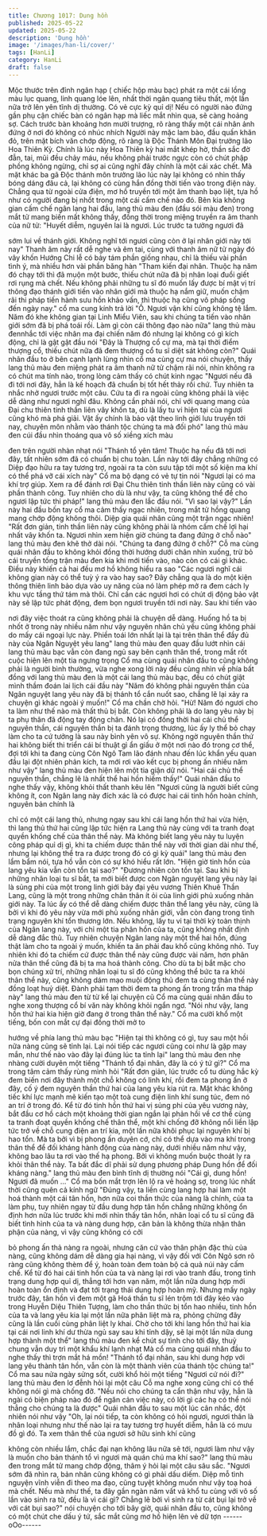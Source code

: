 ```yaml
---
title: Chương 1017: Dung hồn
published: 2025-05-22
updated: 2025-05-22
description: 'Dung hồn'
image: '/images/han-li/cover/'
tags: [HanLi]
category: HanLi
draft: false
---
```


Mộc thước trên đỉnh ngân hạp ( chiếc hộp màu bạc) phát ra một
cái lồng màu lục quang, linh quang lóe lên, nhất thời ngân quang
tiêu thất, một lần nữa trở lên yên tĩnh dị thường.
Có vẻ cực kỳ quỉ dị!
Nếu có người nào đứng gần phụ cận chiếc bàn có ngân hạp mà
liếc mắt nhìn qua, sẽ càng hoảng sợ. Cách trước bàn khoảng hơn
mười trượng, rõ ràng thấy một cái nhân ảnh đứng ở nơi đó không
có nhúc nhích
Người này mặc lam bào, đầu quấn khăn đỏ, trên mặt bích văn
chớp động, rõ ràng là Độc Thánh Môn Đại trưởng lão Hoa Thiên
Kỳ.
Chính là lúc này Hoa Thiên kỳ hai mắt khép hờ, thần sắc đờ đẫn,
tai, mũi đều chảy máu, nếu không phải trước ngực còn có chút
phập phồng không ngừng, chỉ sợ ai cũng nghĩ đây chính là một
cái xác chết.
Mà mặt khác ba gã Độc thánh môn trưởng lão lúc này lại không
có nhìn thấy bóng dáng đâu cả, lại không có cùng hắn đồng thời
tiến vào trong điện này.
Chẳng qua từ ngoài cửa điện, mơ hồ truyền tới một âm thanh bạo
liệt, tựa hồ như có người đang bị nhốt trong một cái cấm chế nào
đó.
Bên kia không gian cấm chế ngân lang hai đầu, lang thủ màu đen
(đầu sói màu đen) trong mắt tử mang biến mất không thấy, đồng
thời trong miệng truyền ra âm thanh của nữ tử:
"Huyết diễm, nguyên lai là ngươi. Lúc trước ta tưởng ngươi đã

sớm lui về thánh giới. Không nghĩ tới ngươi cũng còn ở lại nhân
giới này tới nay"
Thanh âm này rất dễ nghe và êm tai, cùng với thanh âm nữ tử
ngày đó vây khốn Hướng Chi lễ có bảy tám phần giống nhau, chỉ
là thiếu vài phần tình ý, mà nhiều hơn vài phần băng hàn
"Tham kiến đại nhân. Thuộc hạ năm đó chạy tới thì đã muộn một
bước, thiếu chút nữa đã bị nhân loại đuổi giết rơi rụng mà chết.
Nếu không phải những tu sĩ đó muốn lấy được bí mật vị trí thông
đạo thánh giới tiến vào nhân giới mà thuộc hạ nắm giữ, muốn
chậm rãi thi pháp tiến hành sưu hồn khảo vấn, thì thuộc hạ cũng
vô pháp sống đến ngày nay."
cổ ma cung kính trả lời
"Ồ. Ngươi vận khí cũng không tệ lắm. Năm đó khe không gian tại
Linh Miểu Viên, sau khi chúng ta tiến vào nhân giới sớm đã bị phá
toái rồi. Làm gì còn cái thông đạo nào nữa"
lang thủ màu đennhắc tới việc nhân ma đại chiến năm đó nhưng
lại không có gì kích động, chỉ là gật gật đầu nói
"Đây là Thượng cổ cự ma, mà tại thời điểm thượng cổ, thiếu chút
nữa đã đem thượng cổ tu sĩ diệt sát không còn?"
Quái nhân đầu to ở bên cạnh lạnh lùng nhìn cổ ma cùng cự ma
nói chuyện, thấy lang thủ màu đen miệng phát ra âm thanh nữ tử
chậm rãi nói, nhìn không ra có chút ma tính nào, trong lòng cảm
thấy có chút kinh ngạc
"Ngươi nếu đã đi tới nơi đây, hẳn là kế hoạch đã chuẩn bị tốt hết
thảy rồi chứ. Tuy nhiên ta nhắc nhở ngươi trước một câu. Cứu ta
đi ra ngoài cũng không phải là việc dễ dàng như ngươi nghĩ đâu.
Không cần phải nói, chỉ với quang mang của Đại chu thiên tinh
thần liên vây khốn ta, dù là lấy tu vi hiện tại của ngươi cũng khó
mà phá giải. Vật ấy chính là bảo vật theo linh giới lưu truyền tới
nay, chuyên môn nhằm vào thánh tộc chúng ta mà đối phó"
lang thủ màu đen cúi đầu nhìn thoáng qua vô số xiềng xích màu

đen trên người nhàn nhạt nói
"Thánh tổ yên tâm! Thuộc hạ nếu đã tới nơi đây, tất nhiên sớm đã
có chuẩn bị chu toàn. Lần này tới đây chẳng những có Diệp đạo
hữu ra tay tương trợ, ngoài ra ta còn sưu tập tới một số kiện ma
khí có thể phá vỡ cái xích này"
Cổ ma bộ dạng có vẻ tự tin nói
"Ngươi lại có ma khí trợ giúp. Xem ra để đánh rơi Đại Chu thiên
tinh thần liên này cũng có vài phần thành công. Tuy nhiên cho dù
là như vậy, ta cũng không thể để cho ngươi lập tức thi pháp!"
lang thủ màu đen lắc đầu nói.
"Vì sao lại vậy?"
Lần này hai đầu bốn tay cổ ma cảm thấy ngạc nhiên, trong mắt tử
hồng quang mang chớp động không thôi. Diệp gia quái nhân cũng
một trận ngạc nhiên!
"Rất đơn giản, tinh thần liên này cũng không phải là nhóm cấm
chế lợi hại nhất vây khốn ta. Ngươi nhìn xem hiện giờ chúng ta
đang đứng ở chỗ nào"
lang thủ màu đen khẽ thở dài nói.
"Chúng ta đang đứng ở chỗ?"
Cỗ ma cùng quái nhân đầu to không khỏi đồng thời hướng dưới
chân nhìn xuống, trừ bỏ cái truyền tống trận màu đen kia khi mới
tiến vào, nào còn có cái gì khác.
Điều này khiến cả hai đều mơ hồ không hiểu ra sao
"Các ngươi nghĩ cái không gian này có thể tuỳ ý ra vào hay sao?
Đây chẳng qua là do một kiện thông thiên linh bảo dựa vào uy
năng của nó làm phép mở ra đem cách ly khu vực tầng thứ tám
mà thôi. Chỉ cần các ngươi hơi có chút dị động bảo vật này sẽ lập
tức phát động, đem bọn ngươi truyền tới nơi này. Sau khi tiến vào

nơi đây việc thoát ra cũng không phải là chuyện dễ dàng. Huống
hồ ta bị nhốt ở trong này nhiều năm như vậy nguyên nhân chủ
yếu cũng không phải do mấy cái ngoại lực này. Phiền toái lớn
nhất lại là tại trên thân thể đầy đủ này của Ngân Nguyệt yêu lang"
lang thủ màu đen quay đầu lướt nhìn cái lang thủ màu bạc vẫn
còn đang ngủ say bên cạnh thân thể, trong mắt rốt cuộc hiện lên
một tia ngưng trọng
Cổ ma cùng quái nhân đầu to cũng không phải là người bình
thường, vừa nghe xong lời này đều cùng nhìn về phía bất đồng
với lang thủ màu đen là một cái lang thủ màu bạc, đều có chút
giật mình thầm đoán lai lịch cái đầu này
"Năm đó không phải nguyên thần của Ngân nguyệt lang yêu này
đã bị thánh tổ cắn nuốt sao, chẳng lẽ lại xảy ra chuyện gì khác
ngoài ý muốn!"
Cổ ma chần chờ hỏi.
"Hừ! Năm đó ngươi cho ta làm như thế nào mà thất thủ bị bắt.
Còn không phải là do lang yêu này bị ta phụ thân đã động tay
động chân. Nó lại có đồng thời hai cái chủ thể nguyên thần, cái
nguyên thần bị ta đánh trọng thương, lúc ấy ly thể bỏ chạy làm
cho ta cứ tưởng là sau này bình yên vô sự. Không ngờ nguyên
thần thứ hai không biết thi triển cái bí thuật gì ẩn giấu ở một nơi
nào đó trong cơ thể, đợi tới khi ta đang cùng Côn Ngô Tam lão
đánh nhau đến lúc khẩn yếu quan đầu lại đột nhiên phản kích, ta
mới rơi vào kết cục bị phong ấn nhiều năm như vậy"
lang thủ màu đen hiện lên một tia giận dữ nói.
"Hai cái chủ thể nguyên thần, chẳng lẽ là nhất thể hai hồn hiếm
thấy!"
Quái nhân đầu to nghe thấy vậy, không khỏi thất thanh kêu lên
"Ngươi cũng là người biết cũng không ít, con Ngân lang này đích
xác là có được hai cái tinh hồn hoàn chỉnh, nguyên bản chính là

chỉ có một cái lang thủ, nhưng ngay sau khi cái lang hồn thứ hai
vừa hiện, thì lang thủ thứ hai cũng lập tức hiện ra
Lang thủ này cùng với ta tranh đoạt quyền khống chế của thân
thể này. Mà không biết lang yêu này tu luyện công pháp quỉ dị gì,
khi ta chiếm được thân thể này với thời gian dài như thế, nhưng
lại không thể tra ra được trong đó có gì kỳ quái"
lang thủ màu đen lẩm bẩm nói, tựa hồ vẫn còn có sự khó hiểu rất
lớn.
"Hiện giờ tinh hồn của lang yêu kia vẫn còn tồn tại sao?"
"Đương nhiên còn tồn tại. Sau khi bị những nhân loại tu sĩ bắt, ta
mới biết được con Ngân nguyệt lang yêu này lại là sủng phi của
một trong linh giới bảy đại yêu vương Thiên Khuê Thần Lang,
cũng là một trong những chân thân ít ỏi của linh giới phủ xuống
nhân giới này. Ta lúc ấy có thể dễ dàng chiếm được thân thể lang
yêu này, cũng là bởi vì khi đó yêu này vừa mới phủ xuống nhân
giới, vẫn còn đang trong tình trạng nguyên khí tổn thương lớn.
Nếu không, lấy tu vi tại thời kỳ toàn thịnh của Ngân lang này, với
chỉ một tia phân hồn của ta, cũng không nhất định dễ dàng đắc
thủ. Tuy nhiên chuyện Ngân lang này một thể hai hồn, đúng thật
làm cho ta ngoài ý muốn, khiến ta ăn phải đau khổ cũng không
nhỏ. Tuy nhiên khi đó ta chiếm cứ được thân thể này cũng được
vài năm, hơn phân nửa thân thể cũng đã bị ta ma hoá thành công.
Cho dù ta bị bắt mặc cho bọn chúng xử trí, những nhân loại tu sĩ
đó cũng không thể bức ta ra khỏi thân thể này, cũng không dám
mạo muội động thủ đem ta cùng thân thể này đồng loạt huỷ diệt.
Đành phải tạm thời đem ta phong ấn trong trấn ma tháp này"
lang thủ màu đen từ từ kể lại chuyện cũ
Cổ ma cùng quái nhân đầu to nghe xong thượng cổ bí văn này
không khỏi ngẩn ngơ.
"Nói như vậy, lang hồn thứ hai kia hiện giờ đang ở trong thân thể
này."
Cổ ma cười khổ một tiếng, bốn con mắt cự đại đồng thời mở to

hướng về phía lang thủ màu bạc
"Hiện tại thì không có gì, tuy sau một hồi nữa nàng cũng sẽ tỉnh
lại. Lại nói tiếp các ngươi cũng coi như là gặp may mắn, như thế
nào vào đây lại đúng lúc ta tỉnh lại"
lang thủ màu đen nhẹ nhàng cười duyên một tiếng
"Thánh tổ đại nhân, đây là có ý tứ gì?"
Cổ ma trong tâm cảm thấy rùng mình hỏi
"Rất đơn giản, lúc trước cổ tu dùng hắc kỳ đem biến nơi đây thành
một chỗ không có linh khí, rồi đem ta phong ấn ở đây, cố ý đem
nguyên thần thứ hai của lang yêu kia rút ra. Mặt khác không tiếc
khí lực mạnh mẽ kiến tạo một toà cung điện linh khí sung túc,
đem nó an trí ở trong đó. Kể từ đó tinh hồn thứ hai vị sủng phi của
yêu vương này, bắt đầu cơ hồ cách một khoảng thời gian ngắn lại
phản hồi về cơ thể cùng ta tranh đoạt quyền khống chế thân thể,
một khi chống đỡ không nổi liền lập tức trở về chỗ cung điện an trí
kia, một lần nữa khôi phục lại nguyên khí bị hao tổn. Mà ta bởi vì
bị phong ấn duyên cớ, chỉ có thể dựa vào ma khí trong thân thể
để đối kháng hành động của nàng này, dưới nhiều năm như vậy,
không bao lâu ta rơi vào thế hạ phong. Bởi vì không muốn buộc
thoát ly ra khỏi thân thể này. Ta bất đắc dĩ phải sử dụng phương
pháp Dung hồn để đối kháng nàng."
lang thủ màu đen bình tĩnh dị thường nói
"Cái gì, dung hồn! Ngươi đã muốn …"
Cổ ma bốn mắt trợn lên lộ ra vẻ hoảng sợ, trong lúc nhất thời
cũng quên cả kính ngữ
"Đúng vậy, ta liền cùng lang hợp hai làm một hoá thành một cái
tân hồn, hơn nữa coi thần thức của nàng là chính, của ta làm phụ,
tuy nhiên ngay từ đầu dung hợp tân hồn chẳng những không ổn
định hơn nữa lúc trước khi mới nhìn thấy tân hồn, nhân loại cổ tu
sĩ cũng đã biết tình hình của ta và nàng dung hợp, căn bản là
không thừa nhận thân phận của nàng, vì vậy cũng không có cởi

bỏ phong ấn thả nàng ra ngoài, nhưng căn cứ vào thân phận đặc
thù của nàng, cũng không dám dễ dàng gia hại nàng, vì vậy đối
với Côn Ngô sơn rõ ràng cũng không thèm để ý, hoàn toàn đem
toàn bộ cả quả núi này cấm chế. Kể từ đó hai cái tinh hồn của ta
và nàng lại rơi vào tranh đấu, trong tình trạng dung hợp quỉ dị,
thẳng tới hơn vạn năm, một lần nữa dung hợp mới hoàn toàn ổn
định và đạt tới trạng thái dung hợp hoàn mỹ. Nhưng mấy ngày
trước đây, tân hồn vì đem một gã Hoá thần tu sĩ lén trộm tới đây
kéo vào trong Huyễn Diệu Thiên Tượng, làm cho thần thức bị tổn
hao nhiều, tinh hồn của ta và lang yêu kia lại một lần nữa phân liệt
mà ra, phỏng chừng đây cũng là lần cuối cùng phân liệt ly khai.
Chờ cho tới khi lang hồn thứ hai kia tại cái nơi linh khí dư thừa
ngủ say sau khi tỉnh dậy, sẽ lại một lần nữa dung hợp thành một
thể"
lang thủ màu đen kể chút sự tình cho tới đây, thuỷ chung vẫn duy
trì một khẩu khí lạnh nhạt
Mà cổ ma cùng quái nhân đầu to nghe thấy thì trợn mắt há mồn!
"Thánh tổ đại nhân, sau khi dung hợp với lang yêu thành tân hồn,
vẫn còn là một thành viên của thánh tộc chúng ta!"
Cổ ma sau nửa ngày sửng sốt, cười khổ hỏi một tiếng
"Ngươi cứ nói đi?"
lang thủ màu đen lơ đễnh hỏi lại một câu
Cỗ ma nghe xong cũng chỉ có thể không nói gì mà chống đỡ.
"Nếu nói cho chúng ta cẩn thận như vậy, hẳn là ngài có biện pháp
nào đó để ngăn cản việc này, có lời gì các hạ có thể nói thẳng cho
chúng ta là được"
Quái nhân đầu to sau một lúc cân nhắc, đột nhiên nói như vậy
"Oh, lại nói tiếp, ta còn không có hỏi ngươi, ngươi thân là nhân
loại nhưng như thế nào lại ra tay tương trợ huyết diễm, hẳn là có
mưu đồ gì đó. Ta xem thân thể của ngươi sở hữu sinh khí cũng

không còn nhiều lắm, chắc đại nạn không lâu nữa sẽ tới, ngươi
làm như vậy là muốn cho bản thánh tổ vì ngươi mà quán chú ma
khí sao?"
lang thủ màu đen trong mắt tử mang chớp động, thâm ý hỏi lại
một câu sâu sắc.
"Ngươi sớm đã nhìn ra, bản nhân cũng không có gì phải dấu
diếm. Diệp mỗ tình nguyện vĩnh viễn đi theo ma đạo, cũng tuyệt
không muốn như vậy toạ hoá mà chết. Nếu mà như thế, ta đây
gần ngàn năm vất vả khổ tu cùng với vô số lần vào sinh ra tử, đều
là vì cái gì? Chẳng lẽ bởi vì sinh ra từ cát bụi lại trở về với cát bụi
sao?"
nói chuyện cho tới bây giờ, quái nhân đầu to, cũng không có một
chút che dấu ý tứ, sắc mắt cũng mơ hồ hiện lên vẻ dữ tợn
------oOo------
